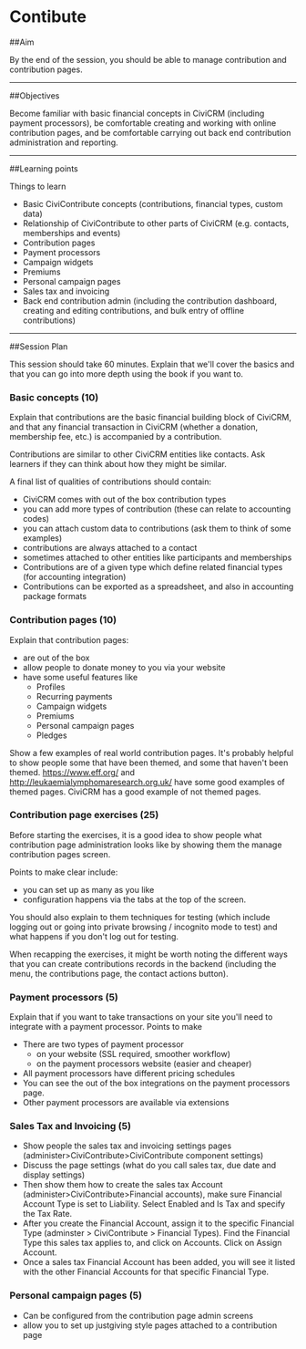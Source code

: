 # Contibute

##Aim

By the end of the session, you should be able to manage contribution and contribution pages.

---
##Objectives

Become familiar with basic financial concepts in CiviCRM (including payment processors), be comfortable creating and working with online contribution pages, and be comfortable carrying out back end contribution administration and reporting.

---
##Learning points

Things to learn

* Basic CiviContribute concepts (contributions, financial types, custom data)
* Relationship of CiviContribute to other parts of CiviCRM (e.g. contacts, memberships and events)
* Contribution pages
* Payment processors
* Campaign widgets
* Premiums
* Personal campaign pages
* Sales tax and invoicing
* Back end contribution admin (including the contribution dashboard, creating and editing contributions, and bulk entry of offline contributions)

---
##Session Plan

This session should take 60 minutes. Explain that we'll cover the basics and that you can go into more depth using the book if you want to.

### Basic concepts (10)

Explain that contributions are the basic financial building block of CiviCRM, and that any financial transaction in CiviCRM (whether a donation, membership fee, etc.) is accompanied by a contribution.

Contributions are similar to other CiviCRM entities like contacts.  Ask learners if they can think about how they might be similar.

A final list of qualities of contributions should contain:

* CiviCRM comes with out of the box contribution types
* you can add more types of contribution (these can relate to accounting codes)
* you can attach custom data to contributions (ask them to think of some examples)
* contributions are always attached to a contact
* sometimes attached to other entities like participants and memberships
* Contributions are of a given type which define related financial types (for accounting integration)
* Contributions can be exported as a spreadsheet, and also in accounting package formats


### Contribution pages (10)

Explain that contribution pages:

* are out of the box
* allow people to donate money to you via your website
* have some useful features like
     * Profiles
     * Recurring payments
     * Campaign widgets
     * Premiums
     * Personal campaign pages
     * Pledges

Show a few examples of real world contribution pages. It's probably helpful to show people some that have been themed, and some that haven't been themed.  https://www.eff.org/ and http://leukaemialymphomaresearch.org.uk/ have some good examples of themed pages.  CiviCRM has a good example of not themed pages.

### Contribution page exercises (25)

Before starting the exercises, it is a good idea to show people what contribution page administration looks like by showing them the manage contribution pages screen.

Points to make clear include:

* you can set up as many as you like
* configuration happens via the tabs at the top of the screen.

You should also explain to them techniques for testing (which include logging out or going into private browsing / incognito mode to test) and what happens if you don't log out for testing.

When recapping the exercises, it might be worth noting the different ways that you can create contributions records in the backend (including the menu, the contributions page, the contact actions button).

### Payment processors (5)

Explain that if you want to take transactions on your site you'll need to integrate with a payment processor.  Points to make

* There are two types of payment processor
  * on your website (SSL required, smoother workflow)
  * on the payment processors website (easier and cheaper)
* All payment processors have different pricing schedules
* You can see the out of the box integrations on the payment processors page.
* Other payment processors are available via extensions

### Sales Tax and Invoicing (5)
* Show people the sales tax and invoicing settings pages (administer>CiviContribute>CiviContribute component settings)
* Discuss the page settings (what do you call sales tax, due date and display settings)
* Then show them how to create the sales tax Account (administer>CiviContribute>Financial accounts), make sure Financial Account Type is set to Liability. Select Enabled and Is Tax and specify the Tax Rate.
* After you create the Financial Account, assign it to the specific Financial Type (adminster > CiviContribute > Financial Types). Find the Financial Type this sales tax applies to, and click on Accounts. Click on Assign Account.
* Once a sales tax Financial Account has been added, you will see it listed with the other Financial Accounts for that specific Financial Type.

### Personal campaign pages (5)
* Can be configured from the contribution page admin screens
* allow you to set up justgiving style pages attached to a contribution page
